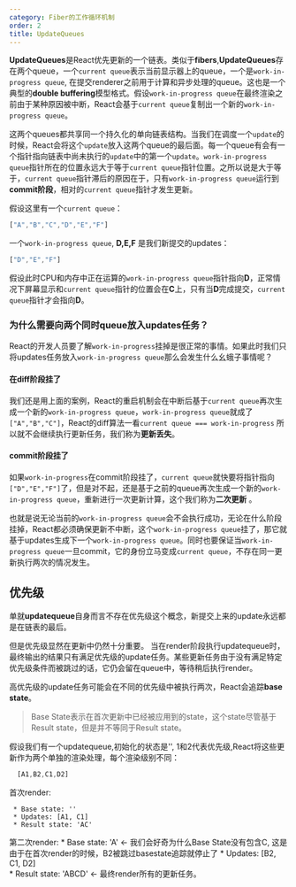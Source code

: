 ```yaml
---
category: Fiber的工作循环机制
order: 2
title: UpdateQueues
---
```


**UpdateQueues**是React优先更新的一个链表。类似于**fibers**,**UpdateQueues**存在两个queue，一个`current queue`表示当前显示器上的queue，一个是`work-in-progress queue`, 在提交renderer之前用于计算和异步处理的queue。这也是一个典型的**double buffering**模型格式。假设`work-in-progress queue`在最终渲染之前由于某种原因被中断，React会基于`current queue`复制出一个新的`work-in-progress queue`。

这两个queues都共享同一个持久化的单向链表结构。当我们在调度一个`update`的时候，React会将这个`update`放入这两个queue的最后面。每一个queue有会有一个指针指向链表中尚未执行的`update`中的第一个`update`。`work-in-progress queue`指针所在的位置永远大于等于`current queue`指针位置。之所以说是大于等于，`current queue`指针滞后的原因在于，只有`work-in-progress queue`运行到**commit阶段**，相对的`current queue`指针才发生更新。

假设这里有一个`current queue`：

```js
["A","B","C","D","E","F"]
```

一个`work-in-progress queue`, **D,E,F** 是我们新提交的updates：

```js
["D","E","F"]
```

假设此时CPU和内存中正在运算的`work-in-progress queue`指针指向**D**，正常情况下屏幕显示和`current queue`指针的位置会在**C**上，只有当**D**完成提交，`current queue`指针才会指向**D**。


### 为什么需要向两个同时queue放入updates任务？

React的开发人员要了解`work-in-progress`挂掉是很正常的事情。如果此时我们只将updates任务放入`work-in-progress queue`那么会发生什么幺蛾子事情呢？

#### 在diff阶段挂了

我们还是用上面的案例，React的重启机制会在中断后基于`current queue`再次生成一个新的`work-in-progress queue`，`work-in-progress queue`就成了`["A","B","C"]`，React的diff算法一看`current queue === work-in-progress` 所以就不会继续执行更新任务，我们称为**更新丢失**。

#### commit阶段挂了

如果`work-in-progress`在commit阶段挂了，`current queue`就快要将指针指向`["D","E","F"]`了，但是对不起，还是基于之前的queue再次生成一个新的`work-in-progress queue`，重新进行一次更新计算，这个我们称为**二次更新** 。


也就是说无论当前的`work-in-progress queue`会不会执行成功，无论在什么阶段挂掉，React都必须确保更新不中断，这个`work-in-progress queue`挂了，那它就基于updates生成下一个`work-in-progress queue`。同时也要保证当`work-in-progress queue`一旦commit，它的身份立马变成`current queue`，不存在同一更新执行两次的情况发生。


## 优先级

单就**updatequeue**自身而言不存在优先级这个概念，新提交上来的update永远都是在链表的最后。

但是优先级显然在更新中仍然十分重要。 当在render阶段执行updatequeue时，最终输出的结果只有满足优先级的update任务。某些更新任务由于没有满足特定优先级条件而被跳过的话，它仍会留在queue中，等待稍后执行render。

高优先级的update任务可能会在不同的优先级中被执行两次，React会追踪**base state**。

> Base State表示在首次更新中已经被应用到的state，这个state尽管基于Result state，但是并不等同于Result state。

假设我们有一个updatequeue,初始化的状态是'', 1和2代表优先级,React将这些更新作为两个单独的渲染处理，每个渲染级别不同：

```js
  [A1,B2,C1,D2]
```

   首次render:

     * Base state: ''
     * Updates: [A1, C1]
     * Result state: 'AC'

   第二次render:
     * Base state: 'A'            <-  我们会好奇为什么Base State没有包含C,
                                      这是由于在首次render的时候，B2被跳过basestate追踪就停止了
     * Updates: [B2, C1, D2]      
     * Result state: 'ABCD'      <- 最终render所有的更新任务。

